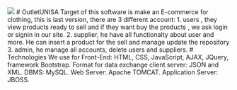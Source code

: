 <img src="http://marsant.altervista.org/img/portfolio/outletunisa.jpg" >
# OutletUNISA
Target of this software is make an E-commerce for clothing, this is last version, there are 3 different account: 
1. users , they view products ready to sell and if they want buy the products , we ask login or signin in our site.
2. supplier, he have all functionalty about user and more. He can insert a product for the sell and manage update the repository
3. admin, he manage all accounts, delete users and suppliers.
# Technologies
We use for Front-End: HTML, CSS, JavaScript, AJAX, JQuery, framework Bootstrap.
Format for data exchange client server: JSON and XML.
DBMS: MySQL.
Web Server: Apache TOMCAT. 
Application Server: JBOSS.
